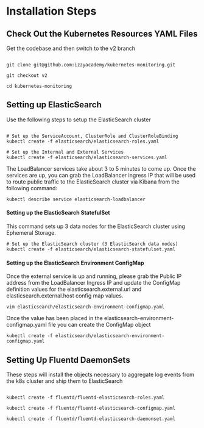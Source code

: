 # Installation Steps

## Check Out the Kubernetes Resources YAML Files

Get the codebase and then switch to the v2 branch

```shell

git clone git@github.com:izzyacademy/kubernetes-monitoring.git

git checkout v2

cd kubernetes-monitoring

```

## Setting up ElasticSearch
Use the following steps to setup the ElasticSearch cluster

```shell

# Set up the ServiceAccount, ClusterRole and ClusterRoleBinding
kubectl create -f elasticsearch/elasticsearch-roles.yaml

# Set up the Internal and External Services
kubectl create -f elasticsearch/elasticsearch-services.yaml 
```

The LoadBalancer services take about 3 to 5 minutes to come up. Once the services are up, you can grab the LoadBalancer ingress IP that will be used to route public traffic to the ElasticSearch cluster via Kibana from the following command:

```shell
kubectl describe service elasticsearch-loadbalancer
```

#### Setting up the ElasticSearch StatefulSet

This command sets up 3 data nodes for the ElasticSearch cluster using Ephemeral Storage.

```shell
# Set up the ElasticSearch cluster (3 ElasticSearch data nodes)
kubectl create -f elasticsearch/elasticsearch-statefulset.yaml
```

#### Setting up the ElasticSearch Environment ConfigMap
Once the external service is up and running, please grab the Public IP address from the LoadBalancer Ingress IP and update the ConfigMap definition values for the elasticsearch.external.url and elasticsearch.external.host config map values.

```shell
vim elasticsearch/elasticsearch-environment-configmap.yaml
```

Once the value has been placed in the elasticsearch-environment-configmap.yaml file you can create the ConfigMap object

```shell
kubectl create -f elasticsearch/elasticsearch-environment-configmap.yaml
```

## Setting Up Fluentd DaemonSets

These steps will install the objects necessary to aggregate log events from the k8s cluster and ship them to ElasticSearch

```shell

kubectl create -f fluentd/fluentd-elasticsearch-roles.yaml

kubectl create -f fluentd/fluentd-elasticsearch-configmap.yaml  

kubectl create -f fluentd/fluentd-elasticsearch-daemonset.yaml  

```

